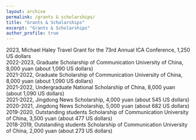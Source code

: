 ```yaml
---
layout: archive
permalink: /grants & scholarships/
title: "Grants & Scholarships"
excerpt: "Grants & Scholarships"
author_profile: true
---
```


2023, Michael Haley Travel Grant for the 73rd Annual ICA Conference, 1,250 US dollars  
2022-2023, Graduate Scholarship of Communication University of China, 8,000 yuan (about 1,090 US dollars)  
2021-2022, Graduate Scholarship of Communication University of China, 8,000 yuan (about 1,090 US dollars)  
2021-2022, Undergraduate National Scholarship of China, 8,000 yuan (about 1,090 US dollars)    
2021-2022, Jingdong News Scholarship, 4,000 yuan (about 545 US dollars)  
2020-2021, Jingdong News Scholarship, 5,000 yuan (about 682 US dollars)  
2019-2020, Outstanding students Scholarship of Communication University of China, 3,500 yuan (about 477 US dollars)  
2018-2019, Outstanding students Scholarship of Communication University of China, 2,000 yuan (about 273 US dollars)  
